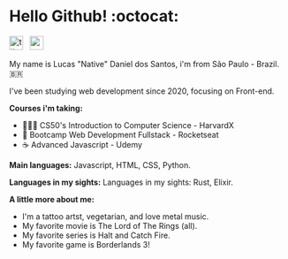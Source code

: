 # Hello Github! :octocat:
<p  align="left"><a  href="https://twitter.com/"><img  src="https://svgshare.com/i/UBK.svg"  alt="ttt"  height="25"  width="25"></a>  &nbsp <a  href="https://www.linkedin.com/in/lucasnative/"><img  src="https://svgshare.com/i/U9b.svg"  alt=""  width="25"  height="25" ></a></p>
My name is Lucas "Native" Daniel dos Santos, i'm from São Paulo - Brazil.  🇧🇷

I've been studying web development since 2020, focusing on Front-end.

**Courses i'm taking:**

* 👨🏽‍💻 CS50's Introduction to Computer Science - HarvardX
* 🚀 Bootcamp Web Development Fullstack - Rocketseat
* ☕ Advanced Javascript - Udemy

<p><strong>Main languages:</strong> Javascript, HTML, CSS, Python.<br>

<strong>Languages ​​in my sights:</strong> Languages ​​in my sights: Rust, Elixir.</p>


 **A little more about me:**
 * I'm a tattoo artst, vegetarian, and love metal music.
 * My favorite movie is The Lord of The Rings (all).
 * My favorite series is Halt and Catch Fire.
 * My favorite game is Borderlands 3!
                                       

